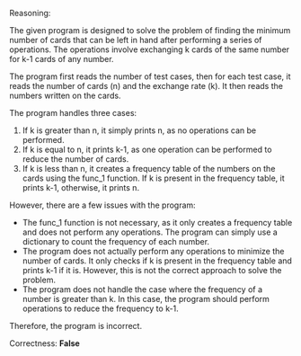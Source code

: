 Reasoning:

The given program is designed to solve the problem of finding the minimum number of cards that can be left in hand after performing a series of operations. The operations involve exchanging k cards of the same number for k-1 cards of any number.

The program first reads the number of test cases, then for each test case, it reads the number of cards (n) and the exchange rate (k). It then reads the numbers written on the cards.

The program handles three cases:

1. If k is greater than n, it simply prints n, as no operations can be performed.
2. If k is equal to n, it prints k-1, as one operation can be performed to reduce the number of cards.
3. If k is less than n, it creates a frequency table of the numbers on the cards using the func_1 function. If k is present in the frequency table, it prints k-1, otherwise, it prints n.

However, there are a few issues with the program:

* The func_1 function is not necessary, as it only creates a frequency table and does not perform any operations. The program can simply use a dictionary to count the frequency of each number.
* The program does not actually perform any operations to minimize the number of cards. It only checks if k is present in the frequency table and prints k-1 if it is. However, this is not the correct approach to solve the problem.
* The program does not handle the case where the frequency of a number is greater than k. In this case, the program should perform operations to reduce the frequency to k-1.

Therefore, the program is incorrect.

Correctness: **False**